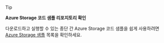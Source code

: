 > [!TIP]
> 
> **Azure Storage 코드 샘플 리포지토리 확인**
> 
> 다운로드하고 실행할 수 있는 종단 간 Azure Storage 코드 샘플을 쉽게 사용하려면 [Azure Storage 샘플](https://docs.microsoft.com/en-us/azure/storage/storage-samples-java) 목록을 확인하세요.




<!--HONumber=Jan17_HO4-->



